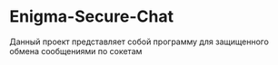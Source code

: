 # Enigma-Secure-Chat
Данный проект представляет собой программу для защищенного обмена сообщениями по сокетам
